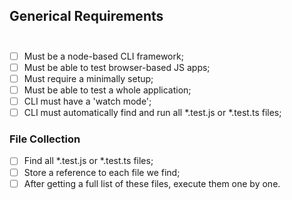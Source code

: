 ## Generical Requirements <br> <br>

- [ ] Must be a node-based CLI framework; <br>
- [ ] Must be able to test browser-based JS apps; <br>
- [ ] Must require a minimally setup; <br>
- [ ] Must be able to test a whole application; <br>
- [ ] CLI must have a 'watch mode'; <br>
- [ ] CLI must automatically find and run all *.test.js or *.test.ts files; <br>

### File Collection

- [ ]  Find all *.test.js or *.test.ts files;<br>
- [ ]  Store a reference to each file we find;
- [ ]  After getting a full list of these files, execute them one by one.
